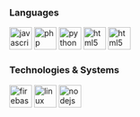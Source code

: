 <p align="center">
</p>

<p align="center">
</p>
<h3>Languages</h3>
<p align="left">
<img src="https://devicons.github.io/devicon/devicon.git/icons/javascript/javascript-original.svg" alt="javascript" width="40" height="40"/> 
<img src="https://www.softexia.com/wp-content/uploads/2017/04/Java-logo.png" alt="php" width="40" height="40"/> 
<img src="https://devicons.github.io/devicon/devicon.git/icons/python/python-original.svg" alt="python" width="40" height="40"/>
<img src="https://www.freeiconspng.com/uploads/c-logo-icon-18.png" alt="html5" width="40" height="40"/> 
<img src="https://devicons.github.io/devicon/devicon.git/icons/html5/html5-original-wordmark.svg" alt="html5" width="40" height="40"/> 
</p>

<h3>Technologies & Systems</h3>
<p align="left">
<img src="https://www.vectorlogo.zone/logos/firebase/firebase-icon.svg" alt="firebase" width="40" height="40"/> 
<img src="https://angular.io/assets/images/logos/angular/angular.png" alt="linux" width="40" height="40"/> 
<img src="https://cdn.worldvectorlogo.com/logos/react.svg" alt="nodejs" width="40" height="40"/> 

